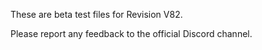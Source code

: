 These are beta test files for Revision V82. 

Please report any feedback to the official Discord channel.
